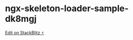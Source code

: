 # ngx-skeleton-loader-sample-dk8mgj

[Edit on StackBlitz ⚡️](https://stackblitz.com/edit/ngx-skeleton-loader-sample-dk8mgj)
